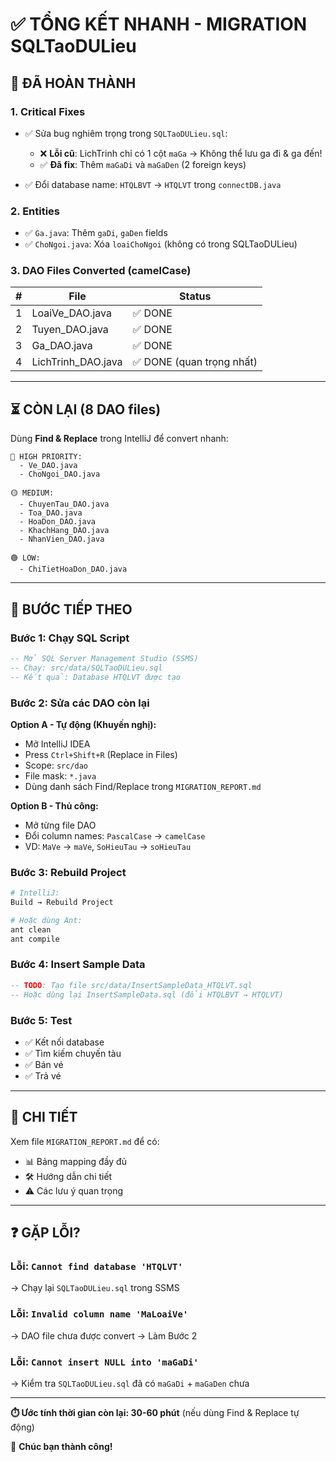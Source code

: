 # ✅ TỔNG KẾT NHANH - MIGRATION SQLTaoDULieu

## 🎯 ĐÃ HOÀN THÀNH

### 1. **Critical Fixes**
- ✅ Sửa bug nghiêm trọng trong `SQLTaoDULieu.sql`:
  - ❌ **Lỗi cũ**: LichTrinh chỉ có 1 cột `maGa` → Không thể lưu ga đi & ga đến!
  - ✅ **Đã fix**: Thêm `maGaDi` và `maGaDen` (2 foreign keys)

- ✅ Đổi database name: `HTQLBVT` → `HTQLVT` trong `connectDB.java`

### 2. **Entities**
- ✅ `Ga.java`: Thêm `gaDi`, `gaDen` fields
- ✅ `ChoNgoi.java`: Xóa `loaiChoNgoi` (không có trong SQLTaoDULieu)

### 3. **DAO Files Converted** (camelCase)
| # | File | Status |
|---|------|--------|
| 1 | LoaiVe_DAO.java | ✅ DONE |
| 2 | Tuyen_DAO.java | ✅ DONE |
| 3 | Ga_DAO.java | ✅ DONE |
| 4 | LichTrinh_DAO.java | ✅ DONE (quan trọng nhất) |

---

## ⏳ CÒN LẠI (8 DAO files)

Dùng **Find & Replace** trong IntelliJ để convert nhanh:

```
🔴 HIGH PRIORITY:
  - Ve_DAO.java
  - ChoNgoi_DAO.java
  
🟡 MEDIUM:
  - ChuyenTau_DAO.java
  - Toa_DAO.java  
  - HoaDon_DAO.java
  - KhachHang_DAO.java
  - NhanVien_DAO.java

🟢 LOW:
  - ChiTietHoaDon_DAO.java
```

---

## 🚀 BƯỚC TIẾP THEO

### Bước 1: Chạy SQL Script
```sql
-- Mở SQL Server Management Studio (SSMS)
-- Chạy: src/data/SQLTaoDULieu.sql
-- Kết quả: Database HTQLVT được tạo
```

### Bước 2: Sửa các DAO còn lại
**Option A - Tự động (Khuyến nghị):**
- Mở IntelliJ IDEA
- Press `Ctrl+Shift+R` (Replace in Files)
- Scope: `src/dao`
- File mask: `*.java`
- Dùng danh sách Find/Replace trong `MIGRATION_REPORT.md`

**Option B - Thủ công:**
- Mở từng file DAO
- Đổi column names: `PascalCase` → `camelCase`
- VD: `MaVe` → `maVe`, `SoHieuTau` → `soHieuTau`

### Bước 3: Rebuild Project
```bash
# IntelliJ:
Build → Rebuild Project

# Hoặc dùng Ant:
ant clean
ant compile
```

### Bước 4: Insert Sample Data
```sql
-- TODO: Tạo file src/data/InsertSampleData_HTQLVT.sql
-- Hoặc dùng lại InsertSampleData.sql (đổi HTQLBVT → HTQLVT)
```

### Bước 5: Test
- ✅ Kết nối database
- ✅ Tìm kiếm chuyến tàu
- ✅ Bán vé
- ✅ Trả vé

---

## 📄 CHI TIẾT

Xem file `MIGRATION_REPORT.md` để có:
- 📊 Bảng mapping đầy đủ
- 🛠️ Hướng dẫn chi tiết
- ⚠️ Các lưu ý quan trọng

---

## ❓ GẶP LỖI?

### Lỗi: `Cannot find database 'HTQLVT'`
→ Chạy lại `SQLTaoDULieu.sql` trong SSMS

### Lỗi: `Invalid column name 'MaLoaiVe'`
→ DAO file chưa được convert → Làm Bước 2

### Lỗi: `Cannot insert NULL into 'maGaDi'`
→ Kiểm tra `SQLTaoDULieu.sql` đã có `maGaDi` + `maGaDen` chưa

---

**⏱️ Ước tính thời gian còn lại: 30-60 phút** (nếu dùng Find & Replace tự động)

🎉 **Chúc bạn thành công!**

